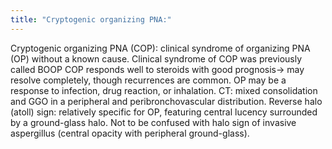 ```yaml
---
title: "Cryptogenic organizing PNA:"
---
```

Cryptogenic organizing PNA (COP): clinical syndrome of organizing PNA (OP) without a known cause. 
Clinical syndrome of COP was previously called BOOP
COP responds well to steroids with good prognosis&#8594; may resolve completely, though recurrences are common.
OP may be a response to infection, drug reaction, or inhalation.
CT: mixed consolidation and GGO in a peripheral and peribronchovascular distribution.
Reverse halo (atoll) sign: relatively specific for OP, featuring central lucency surrounded by a ground-glass halo.
Not to be confused with halo sign of invasive aspergillus (central opacity with peripheral ground-glass).

